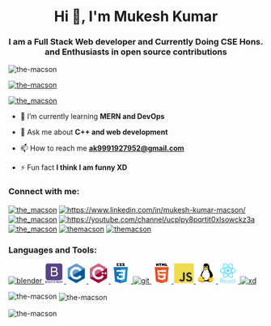 <h1 align="center">Hi 👋, I'm Mukesh Kumar</h1>
<h3 align="center">I am a Full Stack Web developer and Currently Doing CSE Hons. and Enthusiasts in open source contributions</h3>

<p align="left"> <img src="https://komarev.com/ghpvc/?username=the-macson&label=Profile%20views&color=0e75b6&style=flat" alt="the-macson" /> </p>

<p align="left"> <a href="https://github.com/ryo-ma/github-profile-trophy"><img src="https://github-profile-trophy.vercel.app/?username=the-macson" alt="the-macson" /></a> </p>

<p align="left"> <a href="https://twitter.com/the_macson" target="blank"><img src="https://img.shields.io/twitter/follow/the_macson?logo=twitter&style=for-the-badge" alt="the_macson" /></a> </p>

- 🌱 I’m currently learning **MERN and DevOps**

- 💬 Ask me about **C++ and web development**

- 📫 How to reach me **ak9991927952@gmail.com**

- ⚡ Fun fact **I think I am funny XD**

<h3 align="left">Connect with me:</h3>
<p align="left">
<a href="https://twitter.com/the_macson" target="blank"><img align="center" src="https://raw.githubusercontent.com/rahuldkjain/github-profile-readme-generator/master/src/images/icons/Social/twitter.svg" alt="the_macson" height="30" width="40" /></a>
<a href="https://linkedin.com/in/mukesh-kumar-macson/" target="blank"><img align="center" src="https://raw.githubusercontent.com/rahuldkjain/github-profile-readme-generator/master/src/images/icons/Social/linked-in-alt.svg" alt="https://www.linkedin.com/in/mukesh-kumar-macson/" height="30" width="40" /></a>
<a href="https://instagram.com/the_macson" target="blank"><img align="center" src="https://raw.githubusercontent.com/rahuldkjain/github-profile-readme-generator/master/src/images/icons/Social/instagram.svg" alt="the_macson" height="30" width="40" /></a>
<a href="https://youtube.com/channel/ucplpy8pqrtit0xlsowckz3a" target="blank"><img align="center" src="https://raw.githubusercontent.com/rahuldkjain/github-profile-readme-generator/master/src/images/icons/Social/youtube.svg" alt="https://youtube.com/channel/ucplpy8pqrtit0xlsowckz3a" height="30" width="40" /></a>
<a href="https://www.codechef.com/users/the_macson" target="blank"><img align="center" src="https://cdn.jsdelivr.net/npm/simple-icons@3.1.0/icons/codechef.svg" alt="the_macson" height="30" width="40" /></a>
<a href="https://www.hackerrank.com/themacson" target="blank"><img align="center" src="https://raw.githubusercontent.com/rahuldkjain/github-profile-readme-generator/master/src/images/icons/Social/hackerrank.svg" alt="themacson" height="30" width="40" /></a>
<a href="https://www.leetcode.com/themacson" target="blank"><img align="center" src="https://raw.githubusercontent.com/rahuldkjain/github-profile-readme-generator/master/src/images/icons/Social/leet-code.svg" alt="themacson" height="30" width="40" /></a>
</p>

<h3 align="left">Languages and Tools:</h3>
<p align="left"> <a href="https://www.blender.org/" target="_blank"> <img src="https://download.blender.org/branding/community/blender_community_badge_white.svg" alt="blender" width="40" height="40"/> </a> <a href="https://getbootstrap.com" target="_blank"> <img src="https://raw.githubusercontent.com/devicons/devicon/master/icons/bootstrap/bootstrap-plain-wordmark.svg" alt="bootstrap" width="40" height="40"/> </a> <a href="https://www.cprogramming.com/" target="_blank"> <img src="https://raw.githubusercontent.com/devicons/devicon/master/icons/c/c-original.svg" alt="c" width="40" height="40"/> </a> <a href="https://www.w3schools.com/cpp/" target="_blank"> <img src="https://raw.githubusercontent.com/devicons/devicon/master/icons/cplusplus/cplusplus-original.svg" alt="cplusplus" width="40" height="40"/> </a> <a href="https://www.w3schools.com/css/" target="_blank"> <img src="https://raw.githubusercontent.com/devicons/devicon/master/icons/css3/css3-original-wordmark.svg" alt="css3" width="40" height="40"/> </a> <a href="https://git-scm.com/" target="_blank"> <img src="https://www.vectorlogo.zone/logos/git-scm/git-scm-icon.svg" alt="git" width="40" height="40"/> </a> <a href="https://www.w3.org/html/" target="_blank"> <img src="https://raw.githubusercontent.com/devicons/devicon/master/icons/html5/html5-original-wordmark.svg" alt="html5" width="40" height="40"/> </a> <a href="https://developer.mozilla.org/en-US/docs/Web/JavaScript" target="_blank"> <img src="https://raw.githubusercontent.com/devicons/devicon/master/icons/javascript/javascript-original.svg" alt="javascript" width="40" height="40"/> </a> <a href="https://www.linux.org/" target="_blank"> <img src="https://raw.githubusercontent.com/devicons/devicon/master/icons/linux/linux-original.svg" alt="linux" width="40" height="40"/> </a> <a href="https://reactjs.org/" target="_blank"> <img src="https://raw.githubusercontent.com/devicons/devicon/master/icons/react/react-original-wordmark.svg" alt="react" width="40" height="40"/> </a> <a href="https://www.adobe.com/products/xd.html" target="_blank"> <img src="https://cdn.worldvectorlogo.com/logos/adobe-xd.svg" alt="xd" width="40" height="40"/> </a> </p>

<p><img align="left" src="https://github-readme-stats.vercel.app/api/top-langs?username=the-macson&show_icons=true&locale=en&layout=compact" alt="the-macson" /></p>

<p>&nbsp;<img align="center" src="https://github-readme-stats.vercel.app/api?username=the-macson&show_icons=true&locale=en" alt="the-macson" /></p>

<p><img align="center" src="https://github-readme-streak-stats.herokuapp.com/?user=the-macson&" alt="the-macson" /></p>






<!-- # Hi there 👋
## I am Mukesh Kumar 
- 🔭 I’m currently working on contributing into open source project's 
- 🌱 I’m currently learning MERN Development and DevOps.

<p align="center">If you wants to connect with me on other soical media Handls Then Click on Below link and connect with me</p>
<p align="center">
  <a href="https://twitter.com/the_macson">
    <img src="https://img.shields.io/twitter/url?url=https%3A%2F%2Ftwitter.com%2Fthe_macson" />
  </a>
  <a href="https://youtube.com/channel/UCplpy8pQrTiT0XlSOwCkZ3A">
    <img src="https://img.shields.io/youtube/channel/subscribers/UCplpy8pQrTiT0XlSOwCkZ3A" />
  </a>
</p>

<!--
**the-macson/the-macson** is a ✨ _special_ ✨ repository because its `README.md` (this file) appears on your GitHub profile.

Here are some ideas to get you started:

- 🔭 I’m currently working on ...
- 🌱 I’m currently learning ...
- 👯 I’m looking to collaborate on ...
- 🤔 I’m looking for help with ...
- 💬 Ask me about ...
- 📫 How to reach me: ...
- 😄 Pronouns: ...
- ⚡ Fun fact: ...
-->

